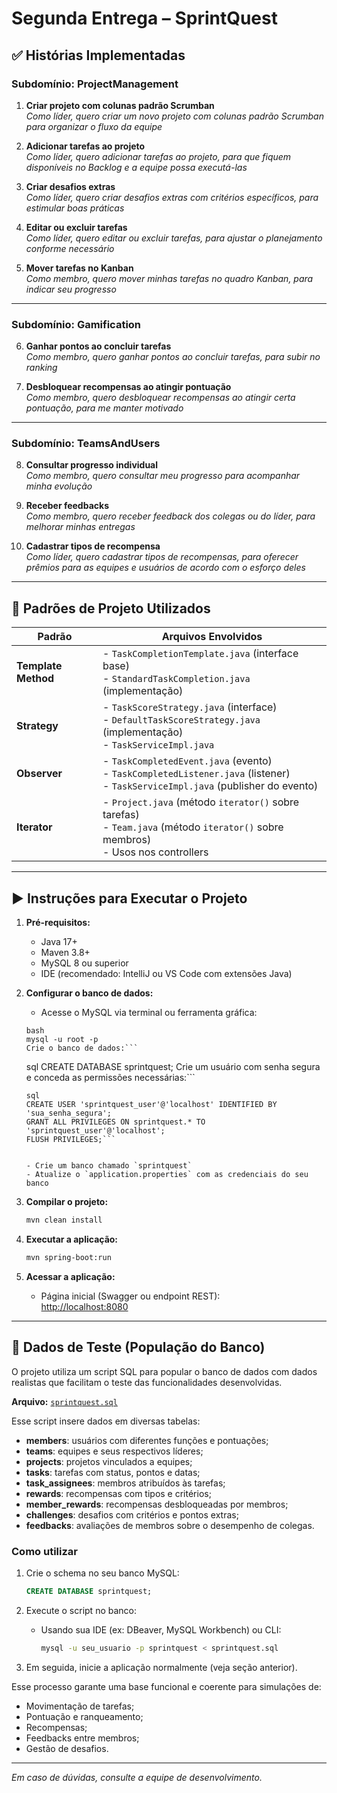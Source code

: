 
# Segunda Entrega – SprintQuest

## ✅ Histórias Implementadas

### Subdomínio: **ProjectManagement**
1. **Criar projeto com colunas padrão Scrumban**  
   _Como líder, quero criar um novo projeto com colunas padrão Scrumban para organizar o fluxo da equipe_

2. **Adicionar tarefas ao projeto**  
   _Como líder, quero adicionar tarefas ao projeto, para que fiquem disponíveis no Backlog e a equipe possa executá-las_

3. **Criar desafios extras**  
   _Como líder, quero criar desafios extras com critérios específicos, para estimular boas práticas_

4. **Editar ou excluir tarefas**  
   _Como líder, quero editar ou excluir tarefas, para ajustar o planejamento conforme necessário_

5. **Mover tarefas no Kanban**  
   _Como membro, quero mover minhas tarefas no quadro Kanban, para indicar seu progresso_

---

### Subdomínio: **Gamification**
6. **Ganhar pontos ao concluir tarefas**  
   _Como membro, quero ganhar pontos ao concluir tarefas, para subir no ranking_

7. **Desbloquear recompensas ao atingir pontuação**  
   _Como membro, quero desbloquear recompensas ao atingir certa pontuação, para me manter motivado_

---

### Subdomínio: **TeamsAndUsers**
8. **Consultar progresso individual**  
   _Como membro, quero consultar meu progresso para acompanhar minha evolução_

9. **Receber feedbacks**  
   _Como membro, quero receber feedback dos colegas ou do líder, para melhorar minhas entregas_

10. **Cadastrar tipos de recompensa**  
    _Como líder, quero cadastrar tipos de recompensas, para oferecer prêmios para as equipes e usuários de acordo com o esforço deles_

---

## 📐 Padrões de Projeto Utilizados

| Padrão              | Arquivos Envolvidos                                                                                                                 |
| ------------------- | ----------------------------------------------------------------------------------------------------------------------------------- |
| **Template Method** | - `TaskCompletionTemplate.java` (interface base)<br>- `StandardTaskCompletion.java` (implementação)                                 |
| **Strategy**        | - `TaskScoreStrategy.java` (interface)<br>- `DefaultTaskScoreStrategy.java` (implementação)<br>- `TaskServiceImpl.java`             |
| **Observer**        | - `TaskCompletedEvent.java` (evento)<br>- `TaskCompletedListener.java` (listener)<br>- `TaskServiceImpl.java` (publisher do evento) |
| **Iterator**        | - `Project.java` (método `iterator()` sobre tarefas)<br>- `Team.java` (método `iterator()` sobre membros)<br>- Usos nos controllers |

---

## ▶️ Instruções para Executar o Projeto

1. **Pré-requisitos:**
   - Java 17+
   - Maven 3.8+
   - MySQL 8 ou superior
   - IDE (recomendado: IntelliJ ou VS Code com extensões Java)

2. **Configurar o banco de dados:**

   - Acesse o MySQL via terminal ou ferramenta gráfica:

   ```
   bash
   mysql -u root -p
   Crie o banco de dados:```

   ```
   sql
   CREATE DATABASE sprintquest;
   Crie um usuário com senha segura e conceda as permissões necessárias:```

   ```
   sql
   CREATE USER 'sprintquest_user'@'localhost' IDENTIFIED BY 'sua_senha_segura';
   GRANT ALL PRIVILEGES ON sprintquest.* TO 'sprintquest_user'@'localhost';
   FLUSH PRIVILEGES;```


   - Crie um banco chamado `sprintquest`
   - Atualize o `application.properties` com as credenciais do seu banco

3. **Compilar o projeto:**
   ```bash
   mvn clean install
   ```

4. **Executar a aplicação:**
   ```bash
   mvn spring-boot:run
   ```

5. **Acessar a aplicação:**
   - Página inicial (Swagger ou endpoint REST):  
     [http://localhost:8080](http://localhost:8080)

---

## 🧪 Dados de Teste (População do Banco)

O projeto utiliza um script SQL para popular o banco de dados com dados realistas que facilitam o teste das funcionalidades desenvolvidas.

**Arquivo:** [`sprintquest.sql`](../../../Downloads/sprintquest.sql)

Esse script insere dados em diversas tabelas:

- **members**: usuários com diferentes funções e pontuações;
- **teams**: equipes e seus respectivos líderes;
- **projects**: projetos vinculados a equipes;
- **tasks**: tarefas com status, pontos e datas;
- **task_assignees**: membros atribuídos às tarefas;
- **rewards**: recompensas com tipos e critérios;
- **member_rewards**: recompensas desbloqueadas por membros;
- **challenges**: desafios com critérios e pontos extras;
- **feedbacks**: avaliações de membros sobre o desempenho de colegas.

### Como utilizar

1. Crie o schema no seu banco MySQL:
   ```sql
   CREATE DATABASE sprintquest;
   ```

2. Execute o script no banco:
   - Usando sua IDE (ex: DBeaver, MySQL Workbench) ou CLI:
     ```bash
     mysql -u seu_usuario -p sprintquest < sprintquest.sql
     ```

3. Em seguida, inicie a aplicação normalmente (veja seção anterior).

Esse processo garante uma base funcional e coerente para simulações de:
- Movimentação de tarefas;
- Pontuação e ranqueamento;
- Recompensas;
- Feedbacks entre membros;
- Gestão de desafios.

---

_Em caso de dúvidas, consulte a equipe de desenvolvimento._
